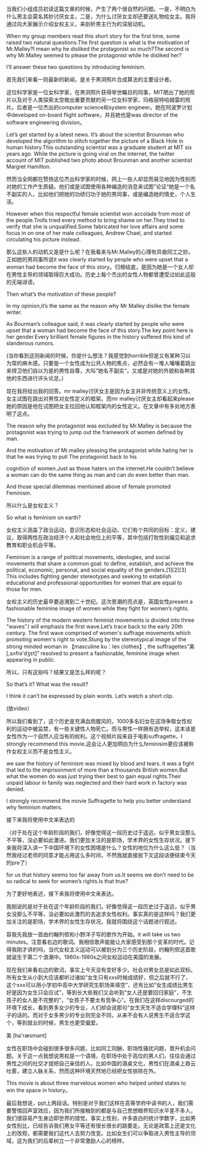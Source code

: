 

当我们小组成员初读这篇文章的时候，产生了两个很自然的问题。一是，不明白为什么男主会莫名其妙讨厌女主，二是，为什么讨厌女主却还要送礼物给女主。我将通过向大家展示介绍女权主义，来剖析男主行为的深层动机。

When my group members read this short story for the first time, some raised two natural questions.The first question is what is the motivation of Mr.Malley?I mean why he disliked the protagonist so much?The second is why Mr.Malley seemed to please the protagonist while he disliked her?

I’ll answer these two questions by introducing feminism.



首先我们来看一则最新的新闻，是关于黑洞照片合成算法的主要设计者。

这位科学家是一位女科学家，在黑洞照片获得举世瞩目的同事，MIT晒出了她的照片以及对于人类探索太空做出重要贡献的另一位女科学家，玛格丽特哈姆雷的照片。后者是一位杰出的computer science和system engineer。她在阿波罗计划中developed on-board flight software，并且她也是was director of the software engineering division。

Let’s get started by a latest news. It’s about the scientist Brounman who developed the algorithm to stitch together the picture of a Black Hole in human history.This outstanding scientist was a graduate student at MIT six years ago. While the picture is going viral on the internet, the twitter account of MIT published two photo about Brounman and another scientist Margret Hamilton.



然而当全网都在赞扬这位杰出科学家的时候，网上一些人却显而易见地因为性别而对她的工作产生质疑。他们或是试图使用各种编造的消息来试图”论证“她是一个名不副实的人，比如他们把她的功绩归功于她的男同事，或是编造她的情史，个人生活。

However when this respectful female scientist won accolade from most of the people.Trolls tried every method to bring shame on her.They tried to verify that she is unqualified.Some fabricated her love affairs and some focus in on one of her male colleagues, Andrew Chael, and started circulating his picture instead.





 那么这些人的动机又是是什么呢？在我看来与Mr.Malley的心理有异曲同工之妙。正如她的男同事所说it was clearly started by people who were upset that a woman had become the face of this story。归根结底，是因为她是一个女人却在男性主导的领域取得巨大成功。历史上每个杰出的女性人物都曾遭受过如此这般的无端诽谤。

Then what’s the motivation of these people?

In my opinion,it’s the same as the reason why Mr Malley dislike the female writer.

As Bourman’s colleague said, it was clearly started by people who were upset that a woman had become the face of this story.The key point here is her gender.Every brilliant female figures in the history suffered this kind of slanderous rumors.



(当你看到这则新闻的时候，你是什么想法？我感觉到horrible但是又有某种习以为常的麻木感。只要是一个女性成为公共人物的焦点，必然会有一堆人嚷嚷着跳出来捍卫他们自以为是的男性自尊，大叫”她名不副实“，又或是对她的外貌和各种其他的东西进行评头论足。)



现在我将给出我的回答。mr malley讨厌女主是因为女主并非传统意义上的女性。女主试图在跳出对男性对女性定义的框架。而mr malley讨厌女主却看起来please她的原因是他在试图把女主拉回他认知框架内的女性定义。在文章中有多处地方表明了这点。

The reason why  the protagonist was excluded by Mr.Malley is because the protagonist was trying to jump out the framework of women defined by man.

And the motivation of Mr.malley pleasing the protagonist while hating her is that he was trying to pull The protagonist back to his 

cognition of women.Just as those haters on the internet.He couldn’t believe a woman can do the same thing as man and can do even better than man.





And those special dilemmas mentioned above  of female promoted Feminism.

所以什么是女权主义？

So what is feminism on earth?



女权主义涵盖了政治运动，意识形态和社会运动，它们有个共同的目标：定义，建议，取得两性在政治经济个人和社会地位上的平等，其中包括打败性别偏见和追求教育和职业机会平等。

Feminism is a range of political movements, ideologies, and social movements that share a common goal: to define, establish, and achieve the political, economic, personal, and social equality of the genders.[1][2][3] This includes fighting gender stereotypes and seeking to establish educational and professional opportunities for women that are equal to those for men. 



女权主义的历史最早要追溯到二十世纪。这次思潮的亮点是，英国女性present a fashionable feminine image of women while they fight for women’s rights.



The history of the modern western feminist movements is divided into three "waves”.I will emphasis the first wave.Let’s trace back to the early 20th century. The first wave comprised of women's suffrage movements which promoting women's right to vote.Stung by the stereotypical image of the strong minded woman in 【masculine ku：len  clothes】, the suffragettes”美  [,sʌfrə'dʒɛt]”  resolved to present a fashionable, feminine image when appearing in public. 



所以，只有这些吗？结果又是怎么样的呢？

So that’s it? What was the result?

I think it can’t be expressed by plain words. Let’s watch a short clip.





(放video）



所以我们看到了，这个历史是充满血雨腥风的，1000多名妇女在这场争取女性权利的运动中被监禁，有一些关键性人物死亡。而与男性一样拥有选举权，这本该是女性作为一个自然人应当有的权利。这个视频片段来自于电影suffragette，I strongly recommend this movie.这会让人更加明白为什么feminisim更应该被称作女权主义而不是女性主义。

we saw the history of feminism was mixed by blood and tears. it was a fight that led to the imprisonment of more than a thousands British women.But what the women do was just trying their best to gain equal rights.Their unpaid labour in family was neglected and their hard work in factory was denied.

I strongly recommend the movie Suffragette to help you better understand why feminism matters.





接下来我将使用中文来表达的

（对于处在这个年龄阶段的我们，好像觉得这一段历史过于遥远，似乎男女没那么不平等，没必要如此激进。我们更加关注的是职场，学术界的女性生存状况。接下来我将深入讲一下中国环境下的女性困境是什么？女性的地位为什么这么低？（当然我经过老师的同意才能占用这么多时间，不然我就直接放下文这段话便结束今天的pre了）

for us that history seems too far away from us.It seems we don’t need to be so radical to seek for women’s rights.Is that true?

为了更好地表述，接下来我将使用中文来表达。

我刚说的是对于处在这个年龄阶段的我们，好像觉得这一段历史过于遥远，似乎男女没那么不平等，没必要如此激烈的去追求女性权利。事实真的是这样吗？我们更加关注的是职场，学术界的女性生存状况。我就将围绕这个话题进行叙述。



容我先我放一首由约翰列侬和小野洋子写的歌作为开始。it will take us two minutes。注意看右边的歌词。我相信歌声能能让大家感受到那个变革的时代。记得我刚才讲的吗，当代女权主义运动可以被划分为三个历史阶段，约翰列侬这首歌就诞生于第二个浪潮中。1960s-1980s之间女权运动在美国的发展。



现在我们来看右边的歌词，事实上今天没有变好多少。社会对男女总是如此双标。所有女生从小到大应该都听过诸如“女生只有xxx时候成绩好，但之后就不行了，这个xxx可以用小学初中高中大学研究生职场来填空”，还有比如“女生成绩比男生好是因为女生只会应试”，等到长大些我们又会听到“女人还是要回归家庭“，不生孩子的女人是不完整的”，“女孩子不要太有竞争心”。在我们在这样discourged的环境下成长，看到男多女少的专业，人们却会说那句“女生天生不适合学理科”这样子的话的。而对于女多男少的专业则完全不同，从来不会有人说男生不适合学这个，等到就业的时候，男生也更受偏爱。

美  [hə'ræsmənt]



女性在职场中会碰到很多很多问题，比如同工同酬，职场性骚扰问题，晋升机会问题。关于这一点我想说男权是一个语境，在职场中处于高位的男人们，往往会通过男性之间的社交才提把自己亲信的人。比如中国的酒桌文化，男性们在酒桌上吞云吐雾，建立人脉关系，然而这种环境天然地已经把女性排除在外。

This movie is about three marvelous women who helped united states to win the space in history。



最后我想说，ppt上两段话。特别是对于我们这样在高等学府中读书的人，我们需要警惕回声室效应，因为我们所接触到的都是与自己思想眼界知识水平差不多人，我们很容易产生身边即世界的错觉。事实上性别，许多直白的统计学数字，比如男女性别比，已经告诉我们男女平等还有很长很长的路要走。无论是政策上还是文化上的改观，都需要我们这代人去努力改变。比如女生们可以争取进入男性主导的领域，这为我们的后辈树立一个非常激励人心的榜样。